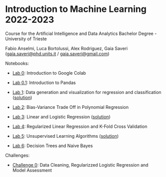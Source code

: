 # Introduction to Machine Learning 2022-2023 

Course for the Artificial Intelligence and Data Analytics Bachelor Degree - University of Trieste

Fabio Anselmi, Luca Bortolussi, Alex Rodriguez, Gaia Saveri (gaia.saveri@phd.units.it / gaia.saveri@gmail.com)

Notebooks: 

* [Lab 0](notebooks/Lab-0.IntroColab.ipynb): Introduction to Google Colab 

* [Lab 0.1](notebooks/Lab-0.1.IntroPandas.ipynb): Introduction to Pandas

* [Lab 1](notebooks/Lab-1.Data_generation_and_visualization_for_regression_and_classification.ipynb): Data generation and visualization for regression and classification ([solution](solved-notebooks/SOLVED-Lab_1.Data_generation_and_visualization_for_regression_and_classification.ipynb))

* [Lab 2](notebooks/Lab-2.Polynomial_Regression_Bias_Variance.ipynb): Bias-Variance Trade Off in Polynomial Regression 

* [Lab 3](notebooks/Lab-3.LinearLogisticRegression.ipynb): Linear and Logistic Regression ([solution](solved-notebooks/SOLVED-Lab-3.LinearLogisticRegression.ipynb))

* [Lab 4](notebooks/Lab-4.RegressionAndRegularizations.ipynb): Regularized Linear Regression and K-Fold Cross Validation

* [Lab 5](notebooks/Lab-5.UnsupervisedLearning.ipynb): Unsupervised Learning Algorithms ([solution](solved-notebooks/SOLVED-Lab-5.UnsupervisedLearning.ipynb))

* [Lab 6](notebooks/Lab-6.DecisionTreeNaiveBayes.ipynb): Decision Trees and Naive Bayes 

Challenges:

* [Challenge 0](challenges/challenge-zero.ipynb): Data Cleaning, Regularizzed Logistic Regression and Model Assessment
